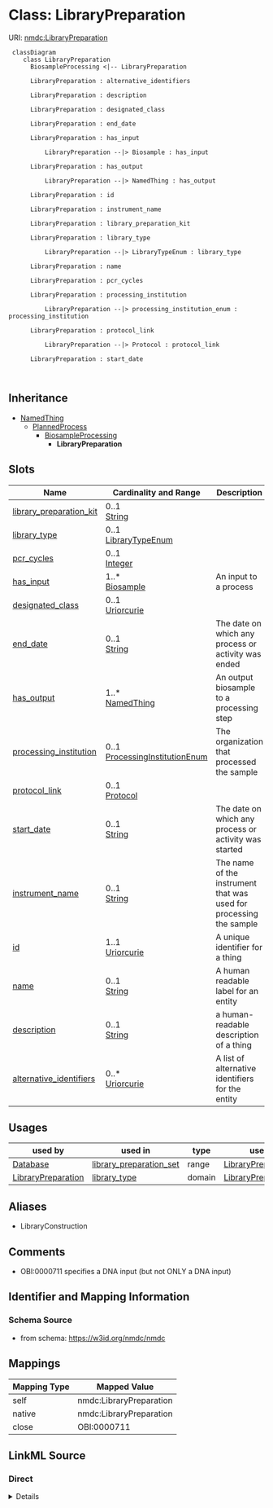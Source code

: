 # Class: LibraryPreparation



URI: [nmdc:LibraryPreparation](https://w3id.org/nmdc/LibraryPreparation)




```mermaid
 classDiagram
    class LibraryPreparation
      BiosampleProcessing <|-- LibraryPreparation
      
      LibraryPreparation : alternative_identifiers
        
      LibraryPreparation : description
        
      LibraryPreparation : designated_class
        
      LibraryPreparation : end_date
        
      LibraryPreparation : has_input
        
          LibraryPreparation --|> Biosample : has_input
        
      LibraryPreparation : has_output
        
          LibraryPreparation --|> NamedThing : has_output
        
      LibraryPreparation : id
        
      LibraryPreparation : instrument_name
        
      LibraryPreparation : library_preparation_kit
        
      LibraryPreparation : library_type
        
          LibraryPreparation --|> LibraryTypeEnum : library_type
        
      LibraryPreparation : name
        
      LibraryPreparation : pcr_cycles
        
      LibraryPreparation : processing_institution
        
          LibraryPreparation --|> processing_institution_enum : processing_institution
        
      LibraryPreparation : protocol_link
        
          LibraryPreparation --|> Protocol : protocol_link
        
      LibraryPreparation : start_date
        
      
```





## Inheritance
* [NamedThing](NamedThing.md)
    * [PlannedProcess](PlannedProcess.md)
        * [BiosampleProcessing](BiosampleProcessing.md)
            * **LibraryPreparation**



## Slots

| Name | Cardinality and Range | Description | Inheritance |
| ---  | --- | --- | --- |
| [library_preparation_kit](library_preparation_kit.md) | 0..1 <br/> [String](String.md) |  | direct |
| [library_type](library_type.md) | 0..1 <br/> [LibraryTypeEnum](LibraryTypeEnum.md) |  | direct |
| [pcr_cycles](pcr_cycles.md) | 0..1 <br/> [Integer](Integer.md) |  | direct |
| [has_input](has_input.md) | 1..* <br/> [Biosample](Biosample.md) | An input to a process | [PlannedProcess](PlannedProcess.md), [BiosampleProcessing](BiosampleProcessing.md) |
| [designated_class](designated_class.md) | 0..1 <br/> [Uriorcurie](Uriorcurie.md) |  | [PlannedProcess](PlannedProcess.md) |
| [end_date](end_date.md) | 0..1 <br/> [String](String.md) | The date on which any process or activity was ended | [PlannedProcess](PlannedProcess.md) |
| [has_output](has_output.md) | 1..* <br/> [NamedThing](NamedThing.md) | An output biosample to a processing step | [PlannedProcess](PlannedProcess.md) |
| [processing_institution](processing_institution.md) | 0..1 <br/> [ProcessingInstitutionEnum](ProcessingInstitutionEnum.md) | The organization that processed the sample | [PlannedProcess](PlannedProcess.md) |
| [protocol_link](protocol_link.md) | 0..1 <br/> [Protocol](Protocol.md) |  | [PlannedProcess](PlannedProcess.md) |
| [start_date](start_date.md) | 0..1 <br/> [String](String.md) | The date on which any process or activity was started | [PlannedProcess](PlannedProcess.md) |
| [instrument_name](instrument_name.md) | 0..1 <br/> [String](String.md) | The name of the instrument that was used for processing the sample | [PlannedProcess](PlannedProcess.md) |
| [id](id.md) | 1..1 <br/> [Uriorcurie](Uriorcurie.md) | A unique identifier for a thing | [NamedThing](NamedThing.md) |
| [name](name.md) | 0..1 <br/> [String](String.md) | A human readable label for an entity | [NamedThing](NamedThing.md) |
| [description](description.md) | 0..1 <br/> [String](String.md) | a human-readable description of a thing | [NamedThing](NamedThing.md) |
| [alternative_identifiers](alternative_identifiers.md) | 0..* <br/> [Uriorcurie](Uriorcurie.md) | A list of alternative identifiers for the entity | [NamedThing](NamedThing.md) |





## Usages

| used by | used in | type | used |
| ---  | --- | --- | --- |
| [Database](Database.md) | [library_preparation_set](library_preparation_set.md) | range | [LibraryPreparation](LibraryPreparation.md) |
| [LibraryPreparation](LibraryPreparation.md) | [library_type](library_type.md) | domain | [LibraryPreparation](LibraryPreparation.md) |




## Aliases


* LibraryConstruction



## Comments

* OBI:0000711 specifies a DNA input (but not ONLY a DNA input)

## Identifier and Mapping Information







### Schema Source


* from schema: https://w3id.org/nmdc/nmdc





## Mappings

| Mapping Type | Mapped Value |
| ---  | ---  |
| self | nmdc:LibraryPreparation |
| native | nmdc:LibraryPreparation |
| close | OBI:0000711 |





## LinkML Source

<!-- TODO: investigate https://stackoverflow.com/questions/37606292/how-to-create-tabbed-code-blocks-in-mkdocs-or-sphinx -->

### Direct

<details>
```yaml
name: LibraryPreparation
comments:
- OBI:0000711 specifies a DNA input (but not ONLY a DNA input)
from_schema: https://w3id.org/nmdc/nmdc
aliases:
- LibraryConstruction
close_mappings:
- OBI:0000711
is_a: BiosampleProcessing
slots:
- library_preparation_kit
- library_type
- pcr_cycles
slot_usage:
  has_input:
    name: has_input
    domain_of:
    - BiosampleProcessing
    - OmicsProcessing
    - WorkflowExecutionActivity
    - PlannedProcess
    required: true
  has_output:
    name: has_output
    domain_of:
    - OmicsProcessing
    - WorkflowExecutionActivity
    - PlannedProcess
    required: true
  id:
    name: id
    domain_of:
    - Biosample
    - Study
    - NamedThing
    - Activity
    required: true
    structured_pattern:
      syntax: '{id_nmdc_prefix}:libprp-{id_shoulder}-{id_blade}{id_version}{id_locus}'
      interpolated: true
class_uri: nmdc:LibraryPreparation

```
</details>

### Induced

<details>
```yaml
name: LibraryPreparation
comments:
- OBI:0000711 specifies a DNA input (but not ONLY a DNA input)
from_schema: https://w3id.org/nmdc/nmdc
aliases:
- LibraryConstruction
close_mappings:
- OBI:0000711
is_a: BiosampleProcessing
slot_usage:
  has_input:
    name: has_input
    domain_of:
    - BiosampleProcessing
    - OmicsProcessing
    - WorkflowExecutionActivity
    - PlannedProcess
    required: true
  has_output:
    name: has_output
    domain_of:
    - OmicsProcessing
    - WorkflowExecutionActivity
    - PlannedProcess
    required: true
  id:
    name: id
    domain_of:
    - Biosample
    - Study
    - NamedThing
    - Activity
    required: true
    structured_pattern:
      syntax: '{id_nmdc_prefix}:libprp-{id_shoulder}-{id_blade}{id_version}{id_locus}'
      interpolated: true
attributes:
  library_preparation_kit:
    name: library_preparation_kit
    from_schema: https://w3id.org/nmdc/nmdc
    rank: 1000
    alias: library_preparation_kit
    owner: LibraryPreparation
    domain_of:
    - LibraryPreparation
    range: string
  library_type:
    name: library_type
    title: library type
    examples:
    - value: DNA
    from_schema: https://w3id.org/nmdc/nmdc
    rank: 1000
    domain: LibraryPreparation
    alias: library_type
    owner: LibraryPreparation
    domain_of:
    - LibraryPreparation
    range: LibraryTypeEnum
  pcr_cycles:
    name: pcr_cycles
    from_schema: https://w3id.org/nmdc/nmdc
    exact_mappings:
    - OBI:0002475
    rank: 1000
    alias: pcr_cycles
    owner: LibraryPreparation
    domain_of:
    - LibraryPreparation
    range: integer
  has_input:
    name: has_input
    description: An input to a process.
    from_schema: https://w3id.org/nmdc/nmdc
    rank: 1000
    domain: NamedThing
    multivalued: true
    alias: has_input
    owner: LibraryPreparation
    domain_of:
    - BiosampleProcessing
    - OmicsProcessing
    - WorkflowExecutionActivity
    - PlannedProcess
    range: Biosample
    required: true
  designated_class:
    name: designated_class
    comments:
    - required on all instances in a polymorphic Database slot like planned_process_set
    from_schema: https://w3id.org/nmdc/nmdc
    rank: 1000
    designates_type: true
    alias: designated_class
    owner: LibraryPreparation
    domain_of:
    - PlannedProcess
    range: uriorcurie
  end_date:
    name: end_date
    description: The date on which any process or activity was ended
    todos:
    - add date string validation pattern
    comments:
    - We are using string representations of dates until all components of our ecosystem
      can handle ISO 8610 dates
    - The date should be formatted as YYYY-MM-DD
    from_schema: https://w3id.org/nmdc/nmdc
    rank: 1000
    alias: end_date
    owner: LibraryPreparation
    domain_of:
    - PlannedProcess
    range: string
  has_output:
    name: has_output
    description: An output biosample to a processing step
    from_schema: https://w3id.org/nmdc/nmdc
    rank: 1000
    domain: NamedThing
    multivalued: true
    alias: has_output
    owner: LibraryPreparation
    domain_of:
    - OmicsProcessing
    - WorkflowExecutionActivity
    - PlannedProcess
    range: NamedThing
    required: true
  processing_institution:
    name: processing_institution
    description: The organization that processed the sample.
    from_schema: https://w3id.org/nmdc/nmdc
    rank: 1000
    domain: PlannedProcess
    alias: processing_institution
    owner: LibraryPreparation
    domain_of:
    - OmicsProcessing
    - PlannedProcess
    range: processing_institution_enum
  protocol_link:
    name: protocol_link
    from_schema: https://w3id.org/nmdc/nmdc
    rank: 1000
    domain: PlannedProcess
    alias: protocol_link
    owner: LibraryPreparation
    domain_of:
    - PlannedProcess
    range: Protocol
  start_date:
    name: start_date
    description: The date on which any process or activity was started
    todos:
    - add date string validation pattern
    comments:
    - We are using string representations of dates until all components of our ecosystem
      can handle ISO 8610 dates
    - The date should be formatted as YYYY-MM-DD
    from_schema: https://w3id.org/nmdc/nmdc
    rank: 1000
    alias: start_date
    owner: LibraryPreparation
    domain_of:
    - PlannedProcess
    range: string
  instrument_name:
    name: instrument_name
    description: The name of the instrument that was used for processing the sample.
    from_schema: https://w3id.org/nmdc/nmdc
    rank: 1000
    domain: PlannedProcess
    alias: instrument_name
    owner: LibraryPreparation
    domain_of:
    - OmicsProcessing
    - PlannedProcess
    range: string
  id:
    name: id
    description: A unique identifier for a thing. Must be either a CURIE shorthand
      for a URI or a complete URI
    from_schema: https://w3id.org/nmdc/nmdc
    rank: 1000
    identifier: true
    alias: id
    owner: LibraryPreparation
    domain_of:
    - Biosample
    - Study
    - NamedThing
    - Activity
    range: uriorcurie
    required: true
    pattern: ^[a-zA-Z0-9][a-zA-Z0-9_\.]+:[a-zA-Z0-9_][a-zA-Z0-9_\-\/\.,]*$
    structured_pattern:
      syntax: '{id_nmdc_prefix}:libprp-{id_shoulder}-{id_blade}{id_version}{id_locus}'
      interpolated: true
  name:
    name: name
    description: A human readable label for an entity
    from_schema: https://w3id.org/nmdc/nmdc
    rank: 1000
    alias: name
    owner: LibraryPreparation
    domain_of:
    - Protocol
    - QualityControlReport
    - NamedThing
    - PersonValue
    - Activity
    range: string
  description:
    name: description
    description: a human-readable description of a thing
    from_schema: https://w3id.org/nmdc/nmdc
    rank: 1000
    slot_uri: dcterms:description
    alias: description
    owner: LibraryPreparation
    domain_of:
    - Study
    - NamedThing
    - ImageValue
    range: string
  alternative_identifiers:
    name: alternative_identifiers
    description: A list of alternative identifiers for the entity.
    from_schema: https://w3id.org/nmdc/nmdc
    rank: 1000
    multivalued: true
    alias: alternative_identifiers
    owner: LibraryPreparation
    domain_of:
    - Biosample
    - Study
    - NamedThing
    - MetaboliteQuantification
    range: uriorcurie
    pattern: ^[a-zA-Z0-9][a-zA-Z0-9_\.]+:[a-zA-Z0-9_][a-zA-Z0-9_\-\/\.,]*$
class_uri: nmdc:LibraryPreparation

```
</details>